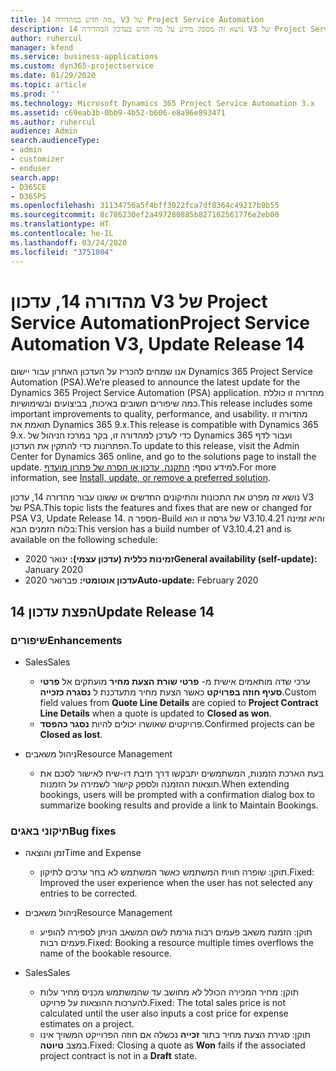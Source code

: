 ```yaml
---
title: מה חדש במהדורה 14, V3 של Project Service Automation
description: נושא זה מספק מידע על מה חדש בעדכון המהדורה 14 V3 של Project Service Automation.
author: ruhercul
manager: kfend
ms.service: business-applications
ms.custom: dyn365-projectservice
ms.date: 01/29/2020
ms.topic: article
ms.prod: ''
ms.technology: Microsoft Dynamics 365 Project Service Automation 3.x
ms.assetid: c69eab3b-0bb9-4b52-b606-e8a96e893471
ms.author: ruhercul
audience: Admin
search.audienceType:
- admin
- customizer
- enduser
search.app:
- D365CE
- D365PS
ms.openlocfilehash: 31134756a5f4bff3022fca7df8364c49217b9b55
ms.sourcegitcommit: 8c786230ef2a497280885b827162561776e2eb00
ms.translationtype: HT
ms.contentlocale: he-IL
ms.lasthandoff: 03/24/2020
ms.locfileid: "3751804"
---
```

# <a name="project-service-automation-v3-update-release-14"></a><span data-ttu-id="18d01-103">מהדורה 14, עדכון V3 של Project Service Automation</span><span class="sxs-lookup"><span data-stu-id="18d01-103">Project Service Automation V3, Update Release 14</span></span>
<span data-ttu-id="18d01-104">אנו שמחים להכריז על העדכון האחרון עבור יישום Dynamics 365 Project Service Automation‏ (PSA).</span><span class="sxs-lookup"><span data-stu-id="18d01-104">We’re pleased to announce the latest update for the Dynamics 365 Project Service Automation (PSA) application.</span></span> <span data-ttu-id="18d01-105">מהדורה זו כוללת כמה שיפורים חשובים באיכות, בביצועים ובשימושיות.</span><span class="sxs-lookup"><span data-stu-id="18d01-105">This release includes some important improvements to quality, performance, and usability.</span></span> <span data-ttu-id="18d01-106">מהדורה זו תואמת את Dynamics 365 9.x.</span><span class="sxs-lookup"><span data-stu-id="18d01-106">This release is compatible with Dynamics 365 9.x.</span></span> <span data-ttu-id="18d01-107">כדי לעדכן למהדורה זו, בקר במרכז הניהול של Dynamics 365 ועבור לדף הפתרונות כדי להתקין את העדכון.</span><span class="sxs-lookup"><span data-stu-id="18d01-107">To update to this release, visit the Admin Center for Dynamics 365 online, and go to the solutions page to install the update.</span></span> <span data-ttu-id="18d01-108">למידע נוסף: [התקנה, עדכון או הסרה של פתרון מועדף](https://docs.microsoft.com/power-platform/admin/install-remove-preferred-solution).</span><span class="sxs-lookup"><span data-stu-id="18d01-108">For more information, see [Install, update, or remove a preferred solution](https://docs.microsoft.com/power-platform/admin/install-remove-preferred-solution).</span></span>

<span data-ttu-id="18d01-109">נושא זה מפרט את התכונות והתיקונים החדשים או ששונו עבור מהדורה 14, עדכון V3 של PSA.</span><span class="sxs-lookup"><span data-stu-id="18d01-109">This topic lists the features and fixes that are new or changed for PSA V3, Update Release 14.</span></span> <span data-ttu-id="18d01-110">מספר ה-Build של גרסה זו הוא V3.10.4.21 והיא זמינה בלוח הזמנים הבא:</span><span class="sxs-lookup"><span data-stu-id="18d01-110">This version has a build number of V3.10.4.21 and is available on the following schedule:</span></span>

- <span data-ttu-id="18d01-111">**זמינות כללית (עדכון עצמי):** ינואר 2020</span><span class="sxs-lookup"><span data-stu-id="18d01-111">**General availability (self-update):** January 2020</span></span>
- <span data-ttu-id="18d01-112">**עדכון אוטומטי:** פברואר 2020</span><span class="sxs-lookup"><span data-stu-id="18d01-112">**Auto-update:** February 2020</span></span>

## <a name="update-release-14"></a><span data-ttu-id="18d01-113">הפצת עדכון 14</span><span class="sxs-lookup"><span data-stu-id="18d01-113">Update Release 14</span></span>

### <a name="enhancements"></a><span data-ttu-id="18d01-114">שיפורים</span><span class="sxs-lookup"><span data-stu-id="18d01-114">Enhancements</span></span>

- <span data-ttu-id="18d01-115">Sales</span><span class="sxs-lookup"><span data-stu-id="18d01-115">Sales</span></span>

     - <span data-ttu-id="18d01-116">ערכי שדה מותאמים אישית מ- **פרטי שורת הצעת מחיר** מועתקים אל **פרטי סעיף חוזה בפרויקט** כאשר הצעת מחיר מתעדכנת ל **נסגרה כזכייה**.</span><span class="sxs-lookup"><span data-stu-id="18d01-116">Custom field values from **Quote Line Details** are copied to **Project Contract Line Details** when a quote is updated to **Closed as won**.</span></span>
     - <span data-ttu-id="18d01-117">פרויקטים שאושרו יכולים להיות **נסגר כהפסד**.</span><span class="sxs-lookup"><span data-stu-id="18d01-117">Confirmed projects can be **Closed as lost**.</span></span>

- <span data-ttu-id="18d01-118">ניהול משאבים</span><span class="sxs-lookup"><span data-stu-id="18d01-118">Resource Management</span></span>

     - <span data-ttu-id="18d01-119">בעת הארכת הזמנות, המשתמשים יתבקשו דרך תיבת דו-שיח לאישור לסכם את תוצאות ההזמנה ולספק קישור לשמירה על הזמנות.</span><span class="sxs-lookup"><span data-stu-id="18d01-119">When extending bookings, users will be prompted with a confirmation dialog box to summarize booking results and provide a link to Maintain Bookings.</span></span>


### <a name="bug-fixes"></a><span data-ttu-id="18d01-120">תיקוני באגים</span><span class="sxs-lookup"><span data-stu-id="18d01-120">Bug fixes</span></span>

- <span data-ttu-id="18d01-121">זמן והוצאה</span><span class="sxs-lookup"><span data-stu-id="18d01-121">Time and Expense</span></span>

     - <span data-ttu-id="18d01-122">תוקן: שופרה חווית המשתמש כאשר המשתמש לא בחר ערכים לתיקון.</span><span class="sxs-lookup"><span data-stu-id="18d01-122">Fixed: Improved the user experience when the user has not selected any entries to be corrected.</span></span>

- <span data-ttu-id="18d01-123">ניהול משאבים</span><span class="sxs-lookup"><span data-stu-id="18d01-123">Resource Management</span></span>

     - <span data-ttu-id="18d01-124">תוקן: הזמנת משאב פעמים רבות גורמת לשם המשאב הניתן לספירה להופיע פעמים רבות.</span><span class="sxs-lookup"><span data-stu-id="18d01-124">Fixed: Booking a resource multiple times overflows the name of the bookable resource.</span></span>

- <span data-ttu-id="18d01-125">Sales</span><span class="sxs-lookup"><span data-stu-id="18d01-125">Sales</span></span>

     - <span data-ttu-id="18d01-126">תוקן: מחיר המכירה הכולל לא מחושב עד שהמשתמש מכניס מחיר עלות להערכות ההוצאות על פרויקט.</span><span class="sxs-lookup"><span data-stu-id="18d01-126">Fixed: The total sales price is not calculated until the user also inputs a cost price for expense estimates on a project.</span></span>
     - <span data-ttu-id="18d01-127">תוקן: סגירת הצעת מחיר בתור **זכייה** נכשלה אם חוזה הפרוייקט המשויך אינו במצב **טיוטה**.</span><span class="sxs-lookup"><span data-stu-id="18d01-127">Fixed: Closing a quote as **Won** fails if the associated project contract is not in a **Draft** state.</span></span>

